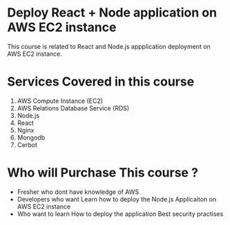 # Deploy React + Node application on AWS EC2 instance
This course is related to React and Node.js appplication deployment on AWS EC2 instance.


# Services Covered in this course
1. AWS Compute Instance (EC2)
2. AWS Relations Database Service (RDS)
3. Node.js 
4. React
5. Nginx
6. Mongodb
7. Cerbot

# Who will Purchase This course ?
- Fresher who dont have knowledge of AWS 
- Developers who want Learn how to deploy the Node.js Applicaiton on AWS EC2 instance
- Who want to learn How to deploy the application Best security practises

